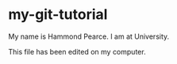 # my-git-tutorial

My name is Hammond Pearce. I am at University.

This file has been edited on my computer.
